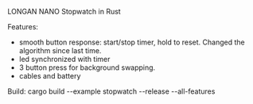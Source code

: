 LONGAN NANO Stopwatch in Rust

Features:
- smooth button response: start/stop timer, hold to reset. Changed the algorithm since last time.
- led synchronized with timer
- 3 button press for background swapping.
- cables and battery



Build: cargo build --example stopwatch --release --all-features



